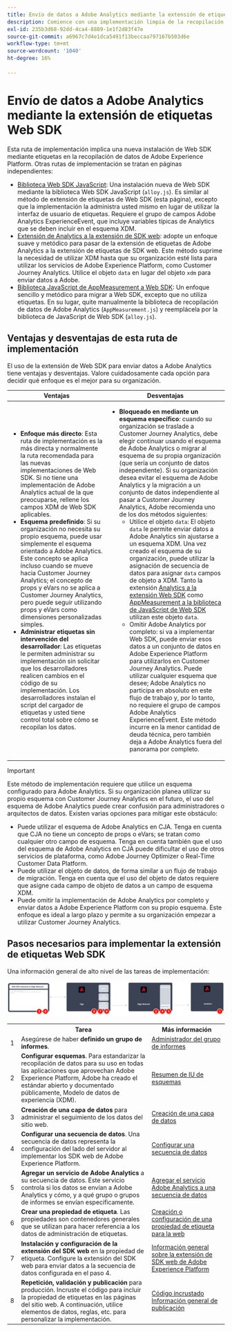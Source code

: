 ```yaml
---
title: Envío de datos a Adobe Analytics mediante la extensión de etiquetas Web SDK
description: Comience con una implementación limpia de la recopilación de datos de Adobe Experience Platform para enviar datos a Adobe Analytics mediante XDM y el grupo de campos Adobe Analytics ExperienceEvent.
exl-id: 235b3d68-92dd-4ca4-8889-1e1f2d83f47e
source-git-commit: a6967c7d4e1dca5491f13beccaa797167b503d6e
workflow-type: tm+mt
source-wordcount: '1040'
ht-degree: 16%

---
```


# Envío de datos a Adobe Analytics mediante la extensión de etiquetas Web SDK

Esta ruta de implementación implica una nueva instalación de Web SDK mediante etiquetas en la recopilación de datos de Adobe Experience Platform. Otras rutas de implementación se tratan en páginas independientes:

* [Biblioteca Web SDK JavaScript](web-sdk-javascript-library.md): Una instalación nueva de Web SDK mediante la biblioteca Web SDK JavaScript (`alloy.js`). Es similar al método de extensión de etiquetas de Web SDK (esta página), excepto que la implementación la administra usted mismo en lugar de utilizar la interfaz de usuario de etiquetas. Requiere el grupo de campos Adobe Analytics ExperienceEvent, que incluye variables típicas de Analytics que se deben incluir en el esquema XDM.
* [Extensión de Analytics a la extensión de SDK web](analytics-extension-to-web-sdk.md): adopte un enfoque suave y metódico para pasar de la extensión de etiquetas de Adobe Analytics a la extensión de etiquetas de SDK web. Este método suprime la necesidad de utilizar XDM hasta que su organización esté lista para utilizar los servicios de Adobe Experience Platform, como Customer Journey Analytics. Utilice el objeto `data` en lugar del objeto `xdm` para enviar datos a Adobe.
* [Biblioteca JavaScript de AppMeasurement a Web SDK](appmeasurement-to-web-sdk.md): Un enfoque sencillo y metódico para migrar a Web SDK, excepto que no utiliza etiquetas. En su lugar, quite manualmente la biblioteca de recopilación de datos de Adobe Analytics (`AppMeasurement.js`) y reemplácela por la biblioteca de JavaScript de Web SDK (`alloy.js`).

## Ventajas y desventajas de esta ruta de implementación

El uso de la extensión de Web SDK para enviar datos a Adobe Analytics tiene ventajas y desventajas. Valore cuidadosamente cada opción para decidir qué enfoque es el mejor para su organización.

| Ventajas | Desventajas |
| --- | --- |
| <ul><li>**Enfoque más directo**: Esta ruta de implementación es la más directa y normalmente la ruta recomendada para las nuevas implementaciones de Web SDK. Si no tiene una implementación de Adobe Analytics actual de la que preocuparse, rellene los campos XDM de Web SDK aplicables.</li><li>**Esquema predefinido**: Si su organización no necesita su propio esquema, puede usar simplemente el esquema orientado a Adobe Analytics. Este concepto se aplica incluso cuando se mueve hacia Customer Journey Analytics; el concepto de props y eVars no se aplica a Customer Journey Analytics, pero puede seguir utilizando props y eVars como dimensiones personalizadas simples.</li><li>**Administrar etiquetas sin intervención del desarrollador**: Las etiquetas le permiten administrar su implementación sin solicitar que los desarrolladores realicen cambios en el código de su implementación. Los desarrolladores instalan el script del cargador de etiquetas y usted tiene control total sobre cómo se recopilan los datos.</li></ul> | <ul><li>**Bloqueado en mediante un esquema específico**: cuando su organización se traslade a Customer Journey Analytics, debe elegir continuar usando el esquema de Adobe Analytics o migrar al esquema de su propia organización (que sería un conjunto de datos independiente). Si su organización desea evitar el esquema de Adobe Analytics y la migración a un conjunto de datos independiente al pasar a Customer Journey Analytics, Adobe recomienda uno de los dos métodos siguientes:<ul><li>Utilice el objeto `data`: El objeto `data` le permite enviar datos a Adobe Analytics sin ajustarse a un esquema XDM. Una vez creado el esquema de su organización, puede utilizar la asignación de secuencia de datos para asignar `data` campos de objeto a XDM. Tanto la extensión [Analytics a la extensión Web SDK](analytics-extension-to-web-sdk.md) como [AppMeasurement a la biblioteca de JavaScript de Web SDK](appmeasurement-to-web-sdk.md) utilizan este objeto `data`.</li><li>Omitir Adobe Analytics por completo: si va a implementar Web SDK, puede enviar esos datos a un conjunto de datos en Adobe Experience Platform para utilizarlos en Customer Journey Analytics. Puede utilizar cualquier esquema que desee; Adobe Analytics no participa en absoluto en este flujo de trabajo y, por lo tanto, no requiere el grupo de campos Adobe Analytics ExperienceEvent. Este método incurre en la menor cantidad de deuda técnica, pero también deja a Adobe Analytics fuera del panorama por completo.</li></ul></ul> |

>[!IMPORTANT]
>
>Este método de implementación requiere que utilice un esquema configurado para Adobe Analytics. Si su organización planea utilizar su propio esquema con Customer Journey Analytics en el futuro, el uso del esquema de Adobe Analytics puede crear confusión para administradores o arquitectos de datos. Existen varias opciones para mitigar este obstáculo:
>
>* Puede utilizar el esquema de Adobe Analytics en CJA. Tenga en cuenta que CJA no tiene un concepto de props o eVars; se tratan como cualquier otro campo de esquema. Tenga en cuenta también que el uso del esquema de Adobe Analytics en CJA puede dificultar el uso de otros servicios de plataforma, como Adobe Journey Optimizer o Real-Time Customer Data Platform.
>* Puede utilizar el objeto de datos, de forma similar a un flujo de trabajo de migración. Tenga en cuenta que el uso del objeto de datos requiere que asigne cada campo de objeto de datos a un campo de esquema XDM.
>* Puede omitir la implementación de Adobe Analytics por completo y enviar datos a Adobe Experience Platform con su propio esquema. Este enfoque es ideal a largo plazo y permite a su organización empezar a utilizar Customer Journey Analytics.

## Pasos necesarios para implementar la extensión de etiquetas Web SDK

Una información general de alto nivel de las tareas de implementación:

![Cómo implementar Adobe Analytics mediante el flujo de trabajo de extensión de Web SDK, tal como se describe en esta sección.](../../assets/websdk-extension-annotated.png)

<table style="width:100%">

<tr>
<th style="width:5%"></th><th style="width:60%"><b>Tarea</b></th><th style="width:35%"><b>Más información</b></th>
</tr>

<tr>
<td>1</td>
<td>Asegúrese de haber <b>definido un grupo de informes</b>.</td>
<td><a href="/help/admin/tools/manage-rs/report-suites-admin.md">Administrador del grupo de informes</a></td>
</tr>

<tr>
<td>2</td>
<td><b>Configurar esquemas</b>. Para estandarizar la recopilación de datos para su uso en todas las aplicaciones que aprovechan Adobe Experience Platform, Adobe ha creado el estándar abierto y documentado públicamente, Modelo de datos de experiencia (XDM).</td>
<td><a href="https://experienceleague.adobe.com/docs/experience-platform/xdm/ui/overview.html?lang=es">Resumen de IU de esquemas</a></td>
</tr>

<tr>
<td>3</td>
<td><b>Creación de una capa de datos</b> para administrar el seguimiento de los datos del sitio web.</td>
<td><a href="../../prepare/data-layer.md">Creación de una capa de datos</a></td>
</tr>

<tr>
<td>4</td>
<td><b>Configurar una secuencia de datos</b>. Una secuencia de datos representa la configuración del lado del servidor al implementar los SDK web de Adobe Experience Platform.</td>
<td><a href="https://experienceleague.adobe.com/docs/experience-platform/edge/datastreams/configure.html?lang=es">Configurar una secuencia de datos<a></td> 
</tr>

<tr>
<td>5</td> 
<td><b>Agregar un servicio de Adobe Analytics</b> a su secuencia de datos. Este servicio controla si los datos se envían a Adobe Analytics y cómo, y a qué grupo o grupos de informes se envían específicamente.</td>
<td><a href="https://experienceleague.adobe.com/docs/experience-platform/edge/datastreams/configure.html#analytics">Agregar el servicio Adobe Analytics a una secuencia de datos</a></td>
</tr>

<tr>
<td>6</td>
<td><b>Crear una propiedad de etiqueta</b>. Las propiedades son contenedores generales que se utilizan para hacer referencia a los datos de administración de etiquetas.</td>
<td><a href="https://experienceleague.adobe.com/docs/experience-platform/tags/admin/companies-and-properties.html#for-web">Creación o configuración de una propiedad de etiqueta para la web</a></td>
</tr>

<tr>
<td>7</td> 
<td><b>Instalación y configuración de la extensión del SDK web</b> en la propiedad de etiqueta. Configure la extensión del SDK web para enviar datos a la secuencia de datos configurada en el paso 4.</td>
<td><a href="https://experienceleague.adobe.com/docs/experience-platform/tags/extensions/client/sdk/overview.html?lang=es">Información general sobre la extensión de SDK web de Adobe Experience Platform</a></td>
</tr>

<tr>
<td>8</td>
<td><b>Repetición, validación y publicación</b> para producción. Incruste el código para incluir la propiedad de etiquetas en las páginas del sitio web. A continuación, utilice elementos de datos, reglas, etc. para personalizar la implementación.</td>
<td><a href="https://experienceleague.adobe.com/docs/experience-platform/tags/publish/environments/environments.html#embed-code">Código incrustado</a><br/><a href="https://experienceleague.adobe.com/docs/experience-platform/tags/publish/overview.html?lang=es">Información general de publicación</a></td>
</tr>

</table>
